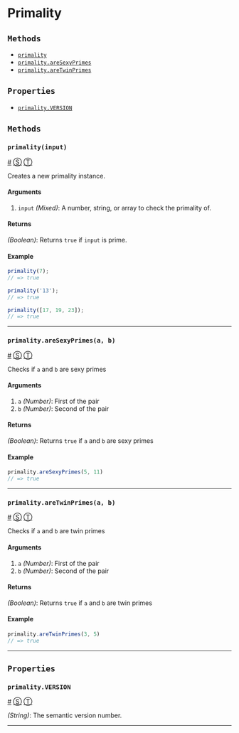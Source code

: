 # Primality

<!-- div -->


<!-- div -->

## <a id="Methods"></a>`Methods`
* [`primality`](#primalityinput)
* [`primality.areSexyPrimes`](#primalityaresexyprimesa-b)
* [`primality.areTwinPrimes`](#primalityaretwinprimesa-b)

<!-- /div -->


<!-- div -->

## `Properties`
* [`primality.VERSION`](#primalityversion)

<!-- /div -->


<!-- /div -->


<!-- div -->


<!-- div -->

## `Methods`

<!-- div -->

### <a id="primalityinput"></a>`primality(input)`
<a href="#primalityinput">#</a> [&#x24C8;](https://github.com/KenanY/primality/blob/master/primality.js#L154 "View in source") [&#x24C9;][1]

Creates a new primality instance.

#### Arguments
1. `input` *(Mixed)*: A number, string, or array to check the primality of.

#### Returns
*(Boolean)*: Returns `true` if `input` is prime.

#### Example
```js
primality(7);
// => true

primality('13');
// => true

primality([17, 19, 23]);
// => true
```

* * *

<!-- /div -->


<!-- div -->

### <a id="primalityaresexyprimesa-b"></a>`primality.areSexyPrimes(a, b)`
<a href="#primalityaresexyprimesa-b">#</a> [&#x24C8;](https://github.com/KenanY/primality/blob/master/primality.js#L201 "View in source") [&#x24C9;][1]

Checks if `a` and `b` are sexy primes

#### Arguments
1. `a` *(Number)*: First of the pair
2. `b` *(Number)*: Second of the pair

#### Returns
*(Boolean)*: Returns `true` if `a` and `b` are sexy primes

#### Example
```js
primality.areSexyPrimes(5, 11)
// => true
```

* * *

<!-- /div -->


<!-- div -->

### <a id="primalityaretwinprimesa-b"></a>`primality.areTwinPrimes(a, b)`
<a href="#primalityaretwinprimesa-b">#</a> [&#x24C8;](https://github.com/KenanY/primality/blob/master/primality.js#L182 "View in source") [&#x24C9;][1]

Checks if `a` and `b` are twin primes

#### Arguments
1. `a` *(Number)*: First of the pair
2. `b` *(Number)*: Second of the pair

#### Returns
*(Boolean)*: Returns `true` if `a` and `b` are twin primes

#### Example
```js
primality.areTwinPrimes(3, 5)
// => true
```

* * *

<!-- /div -->


<!-- /div -->


<!-- div -->

## `Properties`

<!-- div -->

### <a id="primalityversion"></a>`primality.VERSION`
<a href="#primalityversion">#</a> [&#x24C8;](https://github.com/KenanY/primality/blob/master/primality.js#L214 "View in source") [&#x24C9;][1]

*(String)*: The semantic version number.

* * *

<!-- /div -->


<!-- /div -->


<!-- /div -->


  [1]: #Methods "Jump back to the TOC."